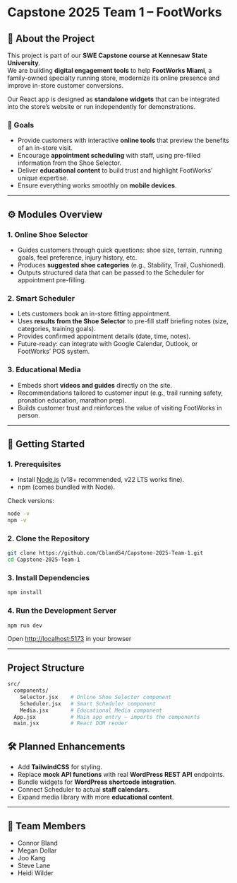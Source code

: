 
# Capstone 2025 Team 1 – FootWorks

## 📖 About the Project
This project is part of our **SWE Capstone course at Kennesaw State University**.  
We are building **digital engagement tools** to help **FootWorks Miami**, a family-owned specialty running store, modernize its online presence and improve in-store customer conversions.  

Our React app is designed as **standalone widgets** that can be integrated into the store’s website or run independently for demonstrations.

### 🎯 Goals
- Provide customers with interactive **online tools** that preview the benefits of an in-store visit.
- Encourage **appointment scheduling** with staff, using pre-filled information from the Shoe Selector.
- Deliver **educational content** to build trust and highlight FootWorks’ unique expertise.
- Ensure everything works smoothly on **mobile devices**.

---

## ⚙️ Modules Overview

### 1. Online Shoe Selector
- Guides customers through quick questions: shoe size, terrain, running goals, feel preference, injury history, etc.
- Produces **suggested shoe categories** (e.g., Stability, Trail, Cushioned).
- Outputs structured data that can be passed to the Scheduler for appointment pre-filling.

### 2. Smart Scheduler
- Lets customers book an in-store fitting appointment.
- Uses **results from the Shoe Selector** to pre-fill staff briefing notes (size, categories, training goals).
- Provides confirmed appointment details (date, time, notes).
- Future-ready: can integrate with Google Calendar, Outlook, or FootWorks’ POS system.

### 3. Educational Media
- Embeds short **videos and guides** directly on the site.
- Recommendations tailored to customer input (e.g., trail running safety, pronation education, marathon prep).
- Builds customer trust and reinforces the value of visiting FootWorks in person.

---

## 🚀 Getting Started

### 1. Prerequisites
- Install [Node.js](https://nodejs.org) (v18+ recommended, v22 LTS works fine).
- npm (comes bundled with Node).

Check versions:
```bash
node -v
npm -v
```

### 2. Clone the Repository
```bash
git clone https://github.com/Cbland54/Capstone-2025-Team-1.git
cd Capstone-2025-Team-1
```
### 3. Install Dependencies
```bash
npm install
```
### 4. Run the Development Server
```bash
npm run dev
```
Open [http://localhost:5173](http://localhost:5173) in your browser

---

## Project Structure
```bash
src/
  components/
    Selector.jsx    # Online Shoe Selector component
    Scheduler.jsx   # Smart Scheduler component
    Media.jsx       # Educational Media component
  App.jsx           # Main app entry – imports the components
  main.jsx          # React DOM render
```

## 🛠 Planned Enhancements
- Add **TailwindCSS** for styling.
- Replace **mock API functions** with real **WordPress REST API** endpoints.
- Bundle widgets for **WordPress shortcode integration**.
- Connect Scheduler to actual **staff calendars**.
- Expand media library with more **educational content**.

---

## 👥 Team Members
- Connor Bland  
- Megan Dollar  
- Joo Kang  
- Steve Lane  
- Heidi Wilder  


